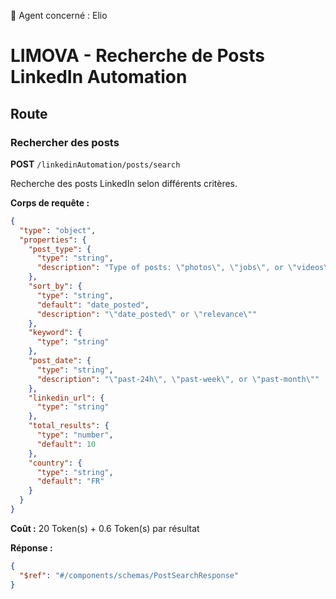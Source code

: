 🧠 Agent concerné : Elio
# LIMOVA - Recherche de Posts LinkedIn Automation

## Route

### Rechercher des posts
**POST** `/linkedinAutomation/posts/search`

Recherche des posts LinkedIn selon différents critères.

**Corps de requête :**
```json
{
  "type": "object",
  "properties": {
    "post_type": {
      "type": "string",
      "description": "Type of posts: \"photos\", \"jobs\", or \"videos\""
    },
    "sort_by": {
      "type": "string",
      "default": "date_posted",
      "description": "\"date_posted\" or \"relevance\""
    },
    "keyword": {
      "type": "string"
    },
    "post_date": {
      "type": "string",
      "description": "\"past-24h\", \"past-week\", or \"past-month\""
    },
    "linkedin_url": {
      "type": "string"
    },
    "total_results": {
      "type": "number",
      "default": 10
    },
    "country": {
      "type": "string",
      "default": "FR"
    }
  }
}
```

**Coût :** 20 Token(s) + 0.6 Token(s) par résultat

**Réponse :**
```json
{
  "$ref": "#/components/schemas/PostSearchResponse"
}
``` 